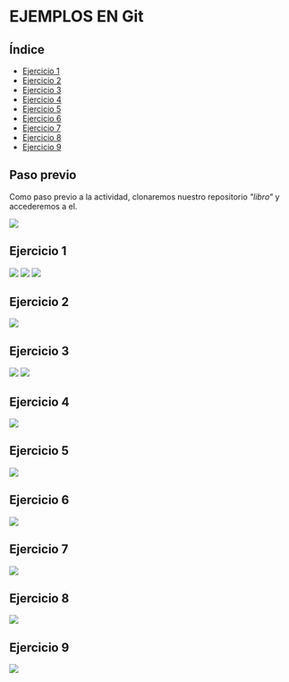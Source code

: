 # EJEMPLOS EN Git

## Índice

- [Ejercicio 1](#ejercicio-1)
- [Ejercicio 2](#ejercicio-2)
- [Ejercicio 3](#ejercicio-3)
- [Ejercicio 4](#ejercicio-4)
- [Ejercicio 5](#ejercicio-5)
- [Ejercicio 6](#ejercicio-6)
- [Ejercicio 7](#ejercicio-7)
- [Ejercicio 8](#ejercicio-8)
- [Ejercicio 9](#ejercicio-9)

## Paso previo

Como paso previo a la actividad, clonaremos nuestro repositorio *"libro"* y accederemos a el.

<img src="https://github.com/samugd17/Entornos-de-desarrollo/blob/main/TAREAS/Tarea3/IMG/Paso1.Clonaci%C3%B3n.png">

## Ejercicio 1

<img src="https://github.com/samugd17/Entornos-de-desarrollo/blob/main/TAREAS/Tarea3/IMG/Ejercicio1.png">
<img src="https://github.com/samugd17/Entornos-de-desarrollo/blob/main/TAREAS/Tarea3/IMG/Ejercicio1.Parte1.png">
<img src="https://github.com/samugd17/Entornos-de-desarrollo/blob/main/TAREAS/Tarea3/IMG/Ejercicio1.Parte2.png">

## Ejercicio 2

<img src="https://github.com/samugd17/Entornos-de-desarrollo/blob/main/TAREAS/Tarea3/IMG/Ejercicio2.png">

## Ejercicio 3

<img src="https://github.com/samugd17/Entornos-de-desarrollo/blob/main/TAREAS/Tarea3/IMG/Ejercicio3.png">

<img src="https://github.com/samugd17/Entornos-de-desarrollo/blob/main/TAREAS/Tarea3/IMG/Ejercicio3.1.png">

## Ejercicio 4

<img src="https://github.com/samugd17/Entornos-de-desarrollo/blob/main/TAREAS/Tarea3/IMG/Ejercicio4.png">

## Ejercicio 5

<img src="https://github.com/samugd17/Entornos-de-desarrollo/blob/main/TAREAS/Tarea3/IMG/Ejercicio5.png">

## Ejercicio 6

<img src="https://github.com/samugd17/Entornos-de-desarrollo/blob/main/TAREAS/Tarea3/IMG/Ejercicio6.png">

## Ejercicio 7

<img src="https://github.com/samugd17/Entornos-de-desarrollo/blob/main/TAREAS/Tarea3/IMG/Ejercicio7.png">

## Ejercicio 8

<img src="https://github.com/samugd17/Entornos-de-desarrollo/blob/main/TAREAS/Tarea3/IMG/Ejercicio8.png">

## Ejercicio 9

<img src="https://github.com/samugd17/Entornos-de-desarrollo/blob/main/TAREAS/Tarea3/IMG/Ejercicio9.png">

